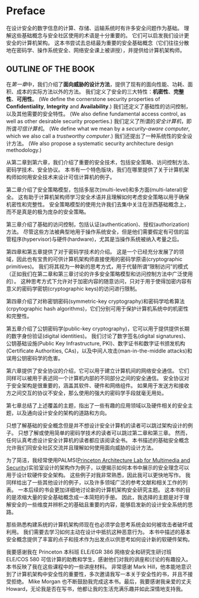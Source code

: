 # Preface

在设计安全的数字信息的计算、存储、运输系统时有许多安全问题作为基础。
理解这些基础概念与安全社区使用的术语是十分重要的。
它们可以启发我们设计更安全的计算机架构。
这本书尝试去总结最为重要的安全基础概念（它们往往分散地在密码学、操作系统安全、网络安全课上被讲授），并提供给计算机架构师。

## OUTLINE OF THE BOOK

在*第一章*中，我们介绍了**面向威胁的设计方法**，提供了现有的面向性能、功耗、面积、成本的实际方法以外的方法。
我们定义了安全的三大特性：**机密性**、**完整性**、**可用性**。
(We define the cornerstone security properties of **Confidentiality**, **Integrity** and **Availability**.)
我们还定义了基础性的访问控制，以及其他需要的安全特性。
(We also define fundamental access control, as well as other desirable security properties.)
我们定义了所谓的*安全计算机*，即所谓*可信计算机*。
(We define what we mean by a *security-aware computer*, which we also call a *trustworthy computer*.)
我们还提出了一种系统性的安全设计方法。
(We also propose a systematic security architecture design methodology.)

从第二章到第六章，我们介绍了重要的安全技术，包括安全策略、访问控制方法、密码学技术、安全协议。
本书有一个特色版块，我们在哪里提供了关于计算机架构师如何用安全技术来设计可信计算机的例子。

第二章介绍了安全策略模型，包括多层次(multi-level)和多方面(multi-lateral)安全。
这有助于计算机架构师学习安全术语并且理解如何考虑安全策略以用于确保机密性和完整性。
安全策略模型的使用允许我们去集中关注在浙西基础概念上，而不是真是的极为庞杂的安全策略。

第三章介绍了基础的访问控制，包括认证(authentication)、授权(authorization)方法。
尽管这些方法被典型地用于操作系统安全，但是他们需要假定有可信的监管程序(hypervisor)与硬件(hardware)，尤其是当操作系统被纳入考量之后。

第四章和第五章提供了对于密码学技术的介绍。
这是一个已经充分发展了的领域，因此也有宝贵的可供计算机架构师直接使用的密码学原语(cryptographic primitives)。
我们将其视为一种新的思考方式，用于代替所谓“限制访问”的模式（正如我们在第二章和第三章讨论的许多安全策略模型和访问控制方法中广泛使用的）。
这种思考方式下允许对于加密内容的随意访问，只对于用于使得加密内容有意义的密码学密钥(cryptographic keys)的访问进行限制。

第四章介绍了对称密钥密码(symmetric-key cryptography)和密码学哈希算法(crpytographic hash algorithms)，它们分别可用于保护计算机系统中的机密性和完整性。

第五章介绍了公钥密码学(public-key cryptography)，它可以用于提供提供长期的数字身份验证(digital identities)。
我们讨论了数字签名(digital signatures)、公钥基础设施(Public Key Infrastructure, PKI)、数字证书和数字证书颁发机构(Certificate Authorities, CAs)，以及中间人攻击(man-in-the-middle attacks)和误用公钥密码学的危害。

第六章提供了安全协议的介绍，它可以用于建立计算机间的网络安全通信。
它们同样可以被用于表述同一个计算机内部的不同部分之间的安全通信。
安全协议对于安全架构是很重要的，涵盖其软件、硬件和网络组件。
如果用于发送方和接收方之间交互的协议不安全，那么使用的强大的密码学手段就毫无用处。

第七章总结了上述覆盖的主题，指出了一些有趣的应用领域以及硬件相关的安全主题，以及通向设计安全的架构的道路和方向。

只想了解基础的安全概念但是并不想设计安全计算机的读者可以跳过架构设计的例子。
只想了解或使用简单的密码学技术的读者可以跳过第二章和第三章。
然而，任何认真考虑设计安全计算机的读者都应该阅读全书。
本书描述的基础安全概念允许我们同安全社区交流并且理解如何使用面向威胁的设计方法。

为了简洁，我经常使用PALMS([Princeton Architecture Lab for Multimedia and Security](https://palms.ee.princeton.edu))实验室设计的架构作为例子，以便揭示如何本书中展示的安全理念可以用于设计软硬件安全架构。
这些例子对我非常熟悉，因此我可以更快地写作。
我同样给出了一些其他设计的例子，以及许多领域广泛的参考文献和相关工作的列表。
一本后续的书会更加详细地讨论新的计算机架构安全研究主题。
这本书的目的是浓缩大量的安全基础概念成一本简短的手册。
因此，我选择的主题是对于理解安全的一些维度并辨析之的基础且重要的内容，能够启发新的设计安全系统的思路。

那些熟悉构建系统的计算机架构师现在也必须学会思考系统会如何被攻击者破坏或利用。
我们需要去学习如何主动在设计中抵抗这种恶意行为。
本书中描述的基本安全概念提供了丰富的点子和技术作为出发点以供思考如何设计新的软硬件架构。

我要感谢我在 Princeton 本科班 ELE/EGR 386 网络安全和研究生研讨班 ELE/COS 580 可信计算的助教和学生，感谢他们对我的讲座和讨论的有趣投入。
本书反映了我在这些课程中的一些讲座材料。
非常感谢 Mark Hill，他本能地意识到了计算机架构中安全性的重要性，多次邀请我写一本关于安全性的书，并且不接受拒绝。
Mike Morgan 也不断鼓励我完成这本书。最后，我要感谢我亲爱的丈夫 Howard，无论我是否在写书，他都让我的生活充满乐趣并如此深情地支持我。
